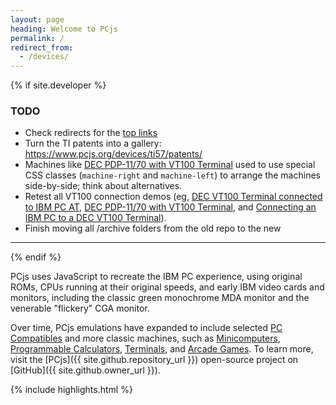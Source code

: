 ```yaml
---
layout: page
heading: Welcome to PCjs
permalink: /
redirect_from:
  - /devices/
---
```


{% if site.developer %}

### TODO

  - Check redirects for the [top links](/assets/tests/links/)
  - Turn the TI patents into a gallery: https://www.pcjs.org/devices/ti57/patents/
  - Machines like [DEC PDP-11/70 with VT100 Terminal](/machines/dec/pdp11/1170/vt100/) used to use special CSS classes (`machine-right` and `machine-left`) to arrange the machines side-by-side; think about alternatives.
  - Retest all VT100 connection demos (eg, [DEC VT100 Terminal connected to IBM PC AT](/machines/dec/vt100/5170/), [DEC PDP-11/70 with VT100 Terminal](/machines/dec/pdp11/1170/vt100/), and [Connecting an IBM PC to a DEC VT100 Terminal](/blog/2016/08/19/)).
  - Finish moving all /archive folders from the old repo to the new

---

{% endif %}

PCjs uses JavaScript to recreate the IBM PC experience, using original ROMs, CPUs running at their original speeds,
and early IBM video cards and monitors, including the classic green monochrome MDA monitor and the venerable "flickery" CGA monitor.

Over time, PCjs emulations have expanded to include selected [PC Compatibles](/machines/pcx86/compaq/deskpro386/) and more
classic machines, such as [Minicomputers](/machines/dec/pdp11/), [Programmable Calculators](/machines/ti/ti57/), [Terminals](/machines/dec/vt100/),
and [Arcade Games](/machines/arcade/invaders/).
To learn more, visit the [PCjs]({{ site.github.repository_url }}) open-source project on [GitHub]({{ site.github.owner_url }}).

{% include highlights.html %}
